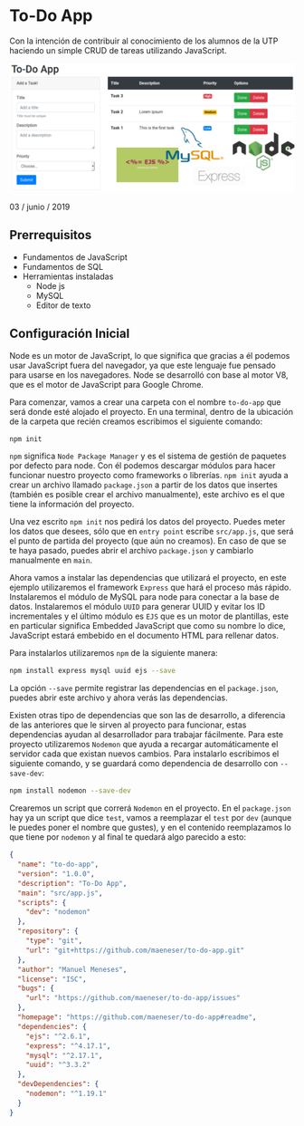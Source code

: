 # To-Do App

  Con la intención de contribuir al conocimiento de los alumnos de la UTP haciendo un simple CRUD de tareas utilizando JavaScript.

  ![To-Do App](images/to-do-app.png)

  03 / junio / 2019

  ## Prerrequisitos

  * Fundamentos de JavaScript
  * Fundamentos de SQL
  * Herramientas instaladas
    * Node js
    * MySQL
    * Editor de texto

## Configuración Inicial

  Node es un motor de JavaScript, lo que significa que gracias a él podemos usar JavaScript fuera del navegador, ya que este lenguaje fue pensado para usarse en los navegadores. Node se desarrolló con base al motor V8, que es el motor de JavaScript para Google Chrome.

  Para comenzar, vamos a crear una carpeta con el nombre `to-do-app` que será donde esté alojado el proyecto. En una terminal, dentro de la ubicación de la carpeta que recién creamos escribimos el siguiente comando:

  ``` bash
  npm init
  ```

  `npm` significa `Node Package Manager` y es el sistema de gestión de paquetes por defecto para node. Con él podemos descargar módulos para hacer funcionar nuestro proyecto como frameworks o librerías. `npm init` ayuda a crear un archivo llamado `package.json` a partir de los datos que insertes (también es posible crear el archivo manualmente), este archivo es el que tiene la información del proyecto.

  Una vez escrito `npm init` nos pedirá los datos del proyecto. Puedes meter los datos que desees, sólo que en `entry point` escribe `src/app.js`, que será el punto de partida del proyecto (que aún no creamos). En caso de que se te haya pasado, puedes abrir el archivo `package.json` y cambiarlo manualmente en `main`.

  Ahora vamos a instalar las dependencias que utilizará el proyecto, en este ejemplo utilizaremos el framework `Express` que hará el proceso más rápido. Instalaremos el módulo de MySQL para node para conectar a la base de datos. Instalaremos el módulo `UUID` para generar UUID y evitar los ID incrementales y el último módulo es `EJS` que es un motor de plantillas, este en particular significa Embedded JavaScript que como su nombre lo dice, JavaScript estará embebido en el documento HTML para rellenar datos.

  Para instalarlos utilizaremos `npm` de la siguiente manera:

  ``` bash
  npm install express mysql uuid ejs --save
  ```

  La opción `--save` permite registrar las dependencias en el `package.json`, puedes abrir este archivo y ahora verás las dependencias.

  Existen otras tipo de dependencias que son las de desarrollo, a diferencia de las anteriores que le sirven al proyecto para funcionar, estas dependencias ayudan al desarrollador para trabajar fácilmente. Para este proyecto utilizaremos `Nodemon` que ayuda a recargar automáticamente el servidor cada que existan nuevos cambios. Para instalarlo escribimos el siguiente comando, y se guardará como dependencia de desarrollo con `--save-dev`:

  ``` bash
  npm install nodemon --save-dev
  ```

  Crearemos un script que correrá `Nodemon` en el proyecto. En el `package.json` hay ya un script que dice `test`, vamos a reemplazar el `test` por `dev` (aunque le puedes poner el nombre que gustes), y en el contenido reemplazamos lo que tiene por `nodemon` y al final te quedará algo parecido a esto:

  ``` json
  {
    "name": "to-do-app",
    "version": "1.0.0",
    "description": "To-Do App",
    "main": "src/app.js",
    "scripts": {
      "dev": "nodemon"
    },
    "repository": {
      "type": "git",
      "url": "git+https://github.com/maeneser/to-do-app.git"
    },
    "author": "Manuel Meneses",
    "license": "ISC",
    "bugs": {
      "url": "https://github.com/maeneser/to-do-app/issues"
    },
    "homepage": "https://github.com/maeneser/to-do-app#readme",
    "dependencies": {
      "ejs": "^2.6.1",
      "express": "^4.17.1",
      "mysql": "^2.17.1",
      "uuid": "^3.3.2"
    },
    "devDependencies": {
      "nodemon": "^1.19.1"
    }
  }
  ```